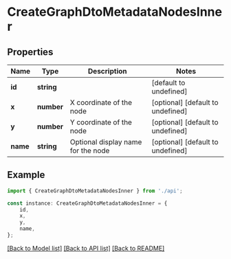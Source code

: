 # CreateGraphDtoMetadataNodesInner


## Properties

Name | Type | Description | Notes
------------ | ------------- | ------------- | -------------
**id** | **string** |  | [default to undefined]
**x** | **number** | X coordinate of the node | [optional] [default to undefined]
**y** | **number** | Y coordinate of the node | [optional] [default to undefined]
**name** | **string** | Optional display name for the node | [optional] [default to undefined]

## Example

```typescript
import { CreateGraphDtoMetadataNodesInner } from './api';

const instance: CreateGraphDtoMetadataNodesInner = {
    id,
    x,
    y,
    name,
};
```

[[Back to Model list]](../README.md#documentation-for-models) [[Back to API list]](../README.md#documentation-for-api-endpoints) [[Back to README]](../README.md)
